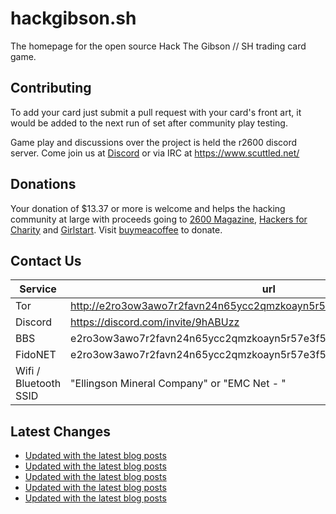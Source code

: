# hackgibson.sh
The homepage for the open source Hack The Gibson // SH trading card game.


## Contributing

To add your card just submit a pull request with your card's front art, it would be added to the next run of set after community play testing.

Game play and discussions over the project is held the r2600 discord server. Come join us at [Discord](https://discord.com/invite/9hABUzz) or via IRC at https://www.scuttled.net/


## Donations

Your donation of $13.37 or more is welcome and helps the hacking community at large with proceeds going to [2600 Magazine](https://2600.com/), [Hackers for Charity](https://hackersforcharity.org) and [Girlstart](https://girlstart.org).  Visit [buymeacoffee](https://www.buymeacoffee.com/hackgibson.sh) to donate.


## Contact Us

Service | url
-|-
Tor | http://e2ro3ow3awo7r2favn24n65ycc2qmzkoayn5r57e3f56nvjwdcgg32ad.onion
Discord | https://discord.com/invite/9hABUzz
BBS | e2ro3ow3awo7r2favn24n65ycc2qmzkoayn5r57e3f56nvjwdcgg32ad.onion:23
FidoNET | e2ro3ow3awo7r2favn24n65ycc2qmzkoayn5r57e3f56nvjwdcgg32ad.onion:24554
Wifi / Bluetooth SSID | "Ellingson Mineral Company" or "EMC Net - <fidonet address>"

## Latest Changes
<!-- BLOG-POST-LIST:START -->
- [Updated with the latest blog posts](https://github.com/DFW2600/hackgibson.sh/commit/7fc3f78b56702a532c98d88c0c86d6fa0b6cfe66)
- [Updated with the latest blog posts](https://github.com/DFW2600/hackgibson.sh/commit/91facd1919e1c58c2c5b9091eea7750b4e0ef70a)
- [Updated with the latest blog posts](https://github.com/DFW2600/hackgibson.sh/commit/f2a7e02e670b81dabd461ad5cb2653977ee8f22d)
- [Updated with the latest blog posts](https://github.com/DFW2600/hackgibson.sh/commit/fba109fd326a74d6260898dac07a43fa58dd973a)
- [Updated with the latest blog posts](https://github.com/DFW2600/hackgibson.sh/commit/7705f013e8f1115863a2678df7d64004b44e1d6a)
<!-- BLOG-POST-LIST:END -->
